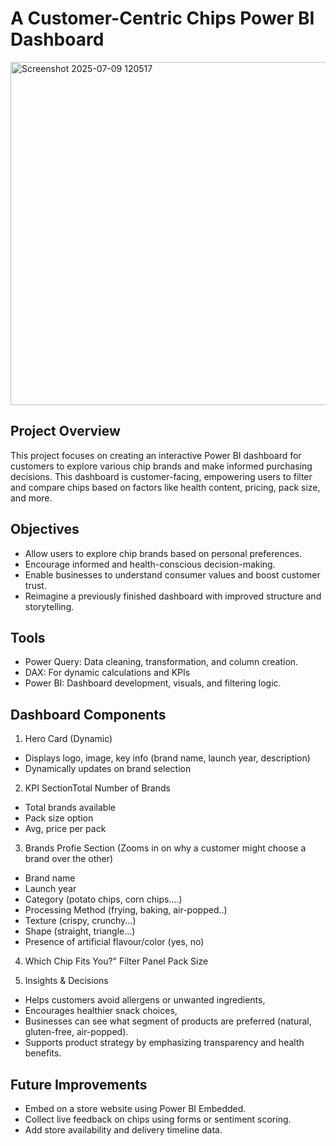 # A Customer-Centric Chips Power BI Dashboard

<img width="776" height="549" alt="Screenshot 2025-07-09 120517" src="https://github.com/user-attachments/assets/0f5d5d35-6609-475d-835c-c9ac10edbe33" />


## Project Overview

This project focuses on creating an interactive Power BI dashboard for customers to explore various chip brands and make informed purchasing decisions. This dashboard is customer-facing, empowering users to filter and compare chips based on factors like health content, pricing, pack size, and more.

## Objectives

- Allow users to explore chip brands based on personal preferences.
- Encourage informed and health-conscious decision-making.
- Enable businesses to understand consumer values and boost customer trust.
- Reimagine a previously finished dashboard with improved structure and storytelling.


## Tools 

- Power Query: Data cleaning, transformation, and column creation.
- DAX: For dynamic calculations and KPIs
- Power BI: Dashboard development, visuals, and filtering logic.

## Dashboard Components

1. Hero Card (Dynamic)
- Displays logo, image, key info (brand name, launch year, description)
- Dynamically updates on brand selection
  
2. KPI SectionTotal Number of Brands
- Total brands available
- Pack size option
- Avg, price per pack
  
3. Brands Profie Section (Zooms in on why a customer might choose a brand over the other)

- Brand name
- Launch year
- Category (potato chips, corn chips....)
- Processing Method (frying, baking, air-popped..)
- Texture (crispy, crunchy...)
- Shape (straight, triangle...)
- Presence of artificial flavour/color (yes, no)

4. Which Chip Fits You?" Filter Panel
 Pack Size

5.  Insights & Decisions

- Helps customers avoid allergens or unwanted ingredients,
- Encourages healthier snack choices,
- Businesses can see what segment of products are preferred (natural, gluten-free, air-popped).
- Supports product strategy by emphasizing transparency and health benefits.

## Future Improvements

- Embed on a store website using Power BI Embedded.
- Collect live feedback on chips using forms or sentiment scoring.
- Add store availability and delivery timeline data.

